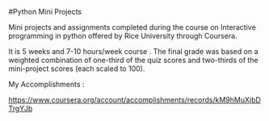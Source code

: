 #Python Mini Projects

Mini projects and assignments completed during the course on Interactive programming in python offered by Rice University through Coursera.

It is 5 weeks  and  7-10 hours/week course .
The final grade was based on a weighted combination of one-third of the quiz scores and two-thirds of the mini-project scores (each scaled to 100). 

My Accomplishments :

https://www.coursera.org/account/accomplishments/records/kM9hMuXjbDTrgYJb

